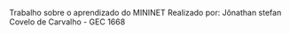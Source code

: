 Trabalho sobre o aprendizado do MININET
Realizado por:
Jônathan stefan Covelo de Carvalho - GEC 1668